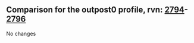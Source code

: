 ## Comparison for the outpost0 profile, rvn: [2794](https://github.com/PRO100KatYT/FortniteProfileRevisions/tree/main/profiles/outpost0/2794%20outpost0.json)-[2796](https://github.com/PRO100KatYT/FortniteProfileRevisions/tree/main/profiles/outpost0/2796%20outpost0.json)

No changes

